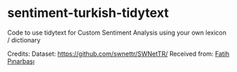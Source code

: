 # sentiment-turkish-tidytext
Code to use tidytext for Custom Sentiment Analysis using your own lexicon / dictionary

Credits:
Dataset: https://github.com/swnettr/SWNetTR/ 
Received from: [Fatih Pınarbaşı](https://www.linkedin.com/in/fatihpinarbasi/)
